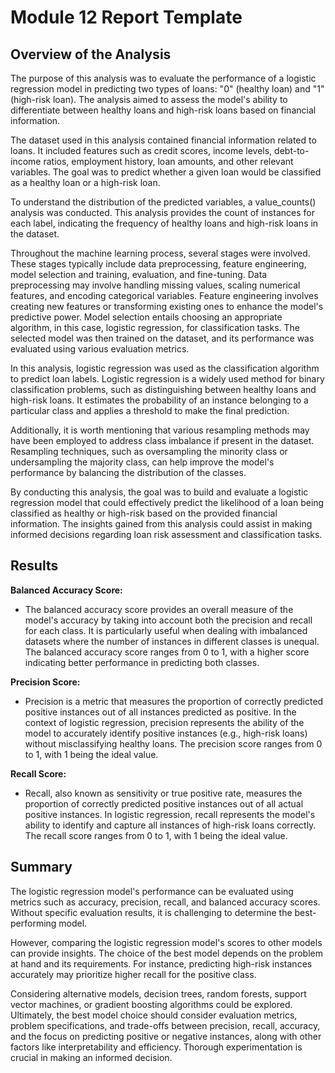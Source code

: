 # Module 12 Report Template

## Overview of the Analysis

The purpose of this analysis was to evaluate the performance of a logistic regression model in predicting two types of loans: "0" (healthy loan) and "1" (high-risk loan). The analysis aimed to assess the model's ability to differentiate between healthy loans and high-risk loans based on financial information.

The dataset used in this analysis contained financial information related to loans. It included features such as credit scores, income levels, debt-to-income ratios, employment history, loan amounts, and other relevant variables. The goal was to predict whether a given loan would be classified as a healthy loan or a high-risk loan.

To understand the distribution of the predicted variables, a value_counts() analysis was conducted. This analysis provides the count of instances for each label, indicating the frequency of healthy loans and high-risk loans in the dataset.

Throughout the machine learning process, several stages were involved. These stages typically include data preprocessing, feature engineering, model selection and training, evaluation, and fine-tuning. Data preprocessing may involve handling missing values, scaling numerical features, and encoding categorical variables. Feature engineering involves creating new features or transforming existing ones to enhance the model's predictive power. Model selection entails choosing an appropriate algorithm, in this case, logistic regression, for classification tasks. The selected model was then trained on the dataset, and its performance was evaluated using various evaluation metrics.

In this analysis, logistic regression was used as the classification algorithm to predict loan labels. Logistic regression is a widely used method for binary classification problems, such as distinguishing between healthy loans and high-risk loans. It estimates the probability of an instance belonging to a particular class and applies a threshold to make the final prediction.

Additionally, it is worth mentioning that various resampling methods may have been employed to address class imbalance if present in the dataset. Resampling techniques, such as oversampling the minority class or undersampling the majority class, can help improve the model's performance by balancing the distribution of the classes.

By conducting this analysis, the goal was to build and evaluate a logistic regression model that could effectively predict the likelihood of a loan being classified as healthy or high-risk based on the provided financial information. The insights gained from this analysis could assist in making informed decisions regarding loan risk assessment and classification tasks.

## Results

**Balanced Accuracy Score:**

* The balanced accuracy score provides an overall measure of the model's accuracy by taking into account both the precision and recall for each class. It is particularly useful when dealing with imbalanced datasets where the number of instances in different classes is unequal. The balanced accuracy score ranges from 0 to 1, with a higher score indicating better performance in predicting both classes.

**Precision Score:**

* Precision is a metric that measures the proportion of correctly predicted positive instances out of all instances predicted as positive. In the context of logistic regression, precision represents the ability of the model to accurately identify positive instances (e.g., high-risk loans) without misclassifying healthy loans. The precision score ranges from 0 to 1, with 1 being the ideal value.

**Recall Score:**

* Recall, also known as sensitivity or true positive rate, measures the proportion of correctly predicted positive instances out of all actual positive instances. In logistic regression, recall represents the model's ability to identify and capture all instances of high-risk loans correctly. The recall score ranges from 0 to 1, with 1 being the ideal value.

## Summary

The logistic regression model's performance can be evaluated using metrics such as accuracy, precision, recall, and balanced accuracy scores. Without specific evaluation results, it is challenging to determine the best-performing model. 

However, comparing the logistic regression model's scores to other models can provide insights. The choice of the best model depends on the problem at hand and its requirements. For instance, predicting high-risk instances accurately may prioritize higher recall for the positive class. 

Considering alternative models, decision trees, random forests, support vector machines, or gradient boosting algorithms could be explored. Ultimately, the best model choice should consider evaluation metrics, problem specifications, and trade-offs between precision, recall, accuracy, and the focus on predicting positive or negative instances, along with other factors like interpretability and efficiency. Thorough experimentation is crucial in making an informed decision.